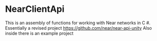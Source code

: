# NearClientApi
This is an assembly of functions for working with Near networks in C #. Essentially a revised project https://github.com/near/near-api-unity 
Also inside there is an example project
